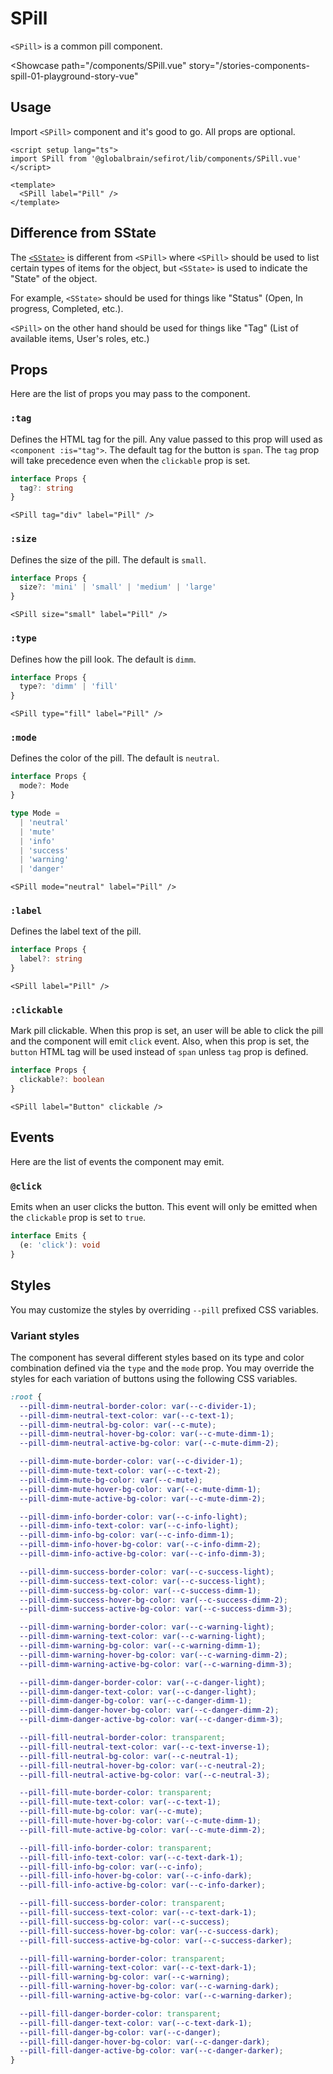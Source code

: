 <script setup lang="ts">
import SPill from 'sefirot/components/SPill.vue'

const modes = ['neutral', 'mute', 'info', 'success', 'warning', 'danger'] as const
</script>

# SPill

`<SPill>` is a common pill component.

<Showcase
  path="/components/SPill.vue"
  story="/stories-components-spill-01-playground-story-vue"
>
  <div class="flex flex-wrap gap-12">
    <SPill v-for="m in modes" :key="m" :mode="m" label="Pill" />
  </div>
</Showcase>

## Usage

Import `<SPill>` component and it's good to go. All props are optional.

```vue
<script setup lang="ts">
import SPill from '@globalbrain/sefirot/lib/components/SPill.vue'
</script>

<template>
  <SPill label="Pill" />
</template>
```

## Difference from SState

The [`<SState>`](state) is different from `<SPill>` where `<SPill>` should be used to list certain types of items for the object, but `<SState>` is used to indicate the "State" of the object.

For example, `<SState>` should be used for things like "Status" (Open, In progress, Completed, etc.).

`<SPill>` on the other hand should be used for things like "Tag" (List of available items, User's roles, etc.)

## Props

Here are the list of props you may pass to the component.

### `:tag`

Defines the HTML tag for the pill. Any value passed to this prop will used as `<component :is="tag">`. The default tag for the button is `span`. The `tag` prop will take precedence even when the `clickable` prop is set.

```ts
interface Props {
  tag?: string
}
```

```vue-html
<SPill tag="div" label="Pill" />
```

### `:size`

Defines the size of the pill. The default is `small`.

```ts
interface Props {
  size?: 'mini' | 'small' | 'medium' | 'large'
}
```

```vue-html
<SPill size="small" label="Pill" />
```

### `:type`

Defines how the pill look. The default is `dimm`.

```ts
interface Props {
  type?: 'dimm' | 'fill'
}
```

```vue-html
<SPill type="fill" label="Pill" />
```

### `:mode`

Defines the color of the pill. The default is `neutral`.

```ts
interface Props {
  mode?: Mode
}

type Mode =
  | 'neutral'
  | 'mute'
  | 'info'
  | 'success'
  | 'warning'
  | 'danger'
```

```vue-html
<SPill mode="neutral" label="Pill" />
```

### `:label`

Defines the label text of the pill.

```ts
interface Props {
  label?: string
}
```

```vue-html
<SPill label="Pill" />
```

### `:clickable`

Mark pill clickable. When this prop is set, an user will be able to click the pill and the component will emit `click` event. Also, when this prop is set, the `button` HTML tag will be used instead of `span` unless `tag` prop is defined.

```ts
interface Props {
  clickable?: boolean
}
```

```vue-html
<SPill label="Button" clickable />
```

## Events

Here are the list of events the component may emit.

### `@click`

Emits when an user clicks the button. This event will only be emitted when the `clickable` prop is set to `true`.

```ts
interface Emits {
  (e: 'click'): void
}
```

## Styles

You may customize the styles by overriding `--pill` prefixed CSS variables.

### Variant styles

The component has several different styles based on its type and color combination defined via the `type` and the `mode` prop. You may override the styles for each variation of buttons using the following CSS variables.

```css
:root {
  --pill-dimm-neutral-border-color: var(--c-divider-1);
  --pill-dimm-neutral-text-color: var(--c-text-1);
  --pill-dimm-neutral-bg-color: var(--c-mute);
  --pill-dimm-neutral-hover-bg-color: var(--c-mute-dimm-1);
  --pill-dimm-neutral-active-bg-color: var(--c-mute-dimm-2);

  --pill-dimm-mute-border-color: var(--c-divider-1);
  --pill-dimm-mute-text-color: var(--c-text-2);
  --pill-dimm-mute-bg-color: var(--c-mute);
  --pill-dimm-mute-hover-bg-color: var(--c-mute-dimm-1);
  --pill-dimm-mute-active-bg-color: var(--c-mute-dimm-2);

  --pill-dimm-info-border-color: var(--c-info-light);
  --pill-dimm-info-text-color: var(--c-info-light);
  --pill-dimm-info-bg-color: var(--c-info-dimm-1);
  --pill-dimm-info-hover-bg-color: var(--c-info-dimm-2);
  --pill-dimm-info-active-bg-color: var(--c-info-dimm-3);

  --pill-dimm-success-border-color: var(--c-success-light);
  --pill-dimm-success-text-color: var(--c-success-light);
  --pill-dimm-success-bg-color: var(--c-success-dimm-1);
  --pill-dimm-success-hover-bg-color: var(--c-success-dimm-2);
  --pill-dimm-success-active-bg-color: var(--c-success-dimm-3);

  --pill-dimm-warning-border-color: var(--c-warning-light);
  --pill-dimm-warning-text-color: var(--c-warning-light);
  --pill-dimm-warning-bg-color: var(--c-warning-dimm-1);
  --pill-dimm-warning-hover-bg-color: var(--c-warning-dimm-2);
  --pill-dimm-warning-active-bg-color: var(--c-warning-dimm-3);

  --pill-dimm-danger-border-color: var(--c-danger-light);
  --pill-dimm-danger-text-color: var(--c-danger-light);
  --pill-dimm-danger-bg-color: var(--c-danger-dimm-1);
  --pill-dimm-danger-hover-bg-color: var(--c-danger-dimm-2);
  --pill-dimm-danger-active-bg-color: var(--c-danger-dimm-3);

  --pill-fill-neutral-border-color: transparent;
  --pill-fill-neutral-text-color: var(--c-text-inverse-1);
  --pill-fill-neutral-bg-color: var(--c-neutral-1);
  --pill-fill-neutral-hover-bg-color: var(--c-neutral-2);
  --pill-fill-neutral-active-bg-color: var(--c-neutral-3);

  --pill-fill-mute-border-color: transparent;
  --pill-fill-mute-text-color: var(--c-text-1);
  --pill-fill-mute-bg-color: var(--c-mute);
  --pill-fill-mute-hover-bg-color: var(--c-mute-dimm-1);
  --pill-fill-mute-active-bg-color: var(--c-mute-dimm-2);

  --pill-fill-info-border-color: transparent;
  --pill-fill-info-text-color: var(--c-text-dark-1);
  --pill-fill-info-bg-color: var(--c-info);
  --pill-fill-info-hover-bg-color: var(--c-info-dark);
  --pill-fill-info-active-bg-color: var(--c-info-darker);

  --pill-fill-success-border-color: transparent;
  --pill-fill-success-text-color: var(--c-text-dark-1);
  --pill-fill-success-bg-color: var(--c-success);
  --pill-fill-success-hover-bg-color: var(--c-success-dark);
  --pill-fill-success-active-bg-color: var(--c-success-darker);

  --pill-fill-warning-border-color: transparent;
  --pill-fill-warning-text-color: var(--c-text-dark-1);
  --pill-fill-warning-bg-color: var(--c-warning);
  --pill-fill-warning-hover-bg-color: var(--c-warning-dark);
  --pill-fill-warning-active-bg-color: var(--c-warning-darker);

  --pill-fill-danger-border-color: transparent;
  --pill-fill-danger-text-color: var(--c-text-dark-1);
  --pill-fill-danger-bg-color: var(--c-danger);
  --pill-fill-danger-hover-bg-color: var(--c-danger-dark);
  --pill-fill-danger-active-bg-color: var(--c-danger-darker);
}
```
